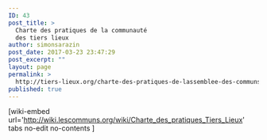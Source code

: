 ```yaml
---
ID: 43
post_title: >
  Charte des pratiques de la communauté
  des tiers lieux
author: simonsarazin
post_date: 2017-03-23 23:47:29
post_excerpt: ""
layout: page
permalink: >
  http://tiers-lieux.org/charte-des-pratiques-de-lassemblee-des-communs-de-lille/
published: true
---
```

[wiki-embed url='http://wiki.lescommuns.org/wiki/Charte_des_pratiques_Tiers_Lieux' tabs no-edit no-contents ]